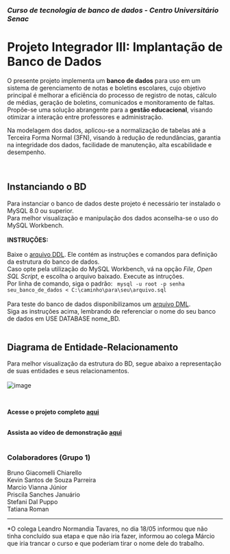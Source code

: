 ### _Curso de tecnologia de banco de dados - Centro Universitário Senac_
# Projeto Integrador III: Implantação de Banco de Dados
<p>O presente projeto implementa um <b>banco de dados</b> para uso em um sistema de gerenciamento de notas e boletins escolares, cujo objetivo principal é melhorar a eficiência do processo de registro de notas, cálculo de médias, geração de boletins, comunicados e monitoramento de faltas. Propõe-se uma solução abrangente para a <b>gestão educacional</b>, visando otimizar a interação entre professores e administração.</p>
<p>Na modelagem dos dados, aplicou-se a normalização de tabelas até a Terceira Forma Normal (3FN), visando à redução de redundâncias, garantia na integridade dos dados, facilidade de manutenção, alta escabilidade e desempenho.</p>  
<br>

## Instanciando o BD
Para instanciar o banco de dados deste projeto é necessário ter instalado o MySQL 8.0 ou superior.  
Para melhor visualização e manipulação dos dados aconselha-se o uso do MySQL Workbench.  
<br>
**INSTRUÇÕES:**  
<br>
Baixe o [arquivo DDL](http://github.com/blablabla). Ele contém as instruções e comandos para definição da estrutura do banco de dados.   
Caso opte pela utilização do MySQL Workbench, vá na opção _File_, _Open SQL Script_, e escolha o arquivo baixado. Execute as intruções.  
Por linha de comando, siga o padrão:
<code> mysql -u root -p senha seu_banco_de_dados < C:\caminho\para\seu\arquivo.sql </code>  
<br>
Para teste do banco de dados disponibilizamos um [arquivo DML](Grupo01_ScriptsDML.sql).  
Siga as instruções acima, lembrando de referenciar o nome do seu banco de dados em USE DATABASE nome_BD.
<br>
<br>

## Diagrama de Entidade-Relacionamento
Para melhor visualização da estrutura do BD, segue abaixo a representação de suas entidades e seus relacionamentos.  
<br>
![image](https://github.com/priscilasanches/ReadMePI/assets/90432175/da053af0-ded1-4440-9ed5-42e28a547fe1)    

<br>

**Acesse o projeto completo [aqui](http://github.com/blablabla)**  
<br>

**Assista ao vídeo de demonstração [aqui](Grupo01_VideoApresentacao.mp4)**  
<br>

### Colaboradores (Grupo 1)
Bruno Giacomelli Chiarello  
Kevin Santos de Souza Parreira  
Marcio Vianna Júnior  
Priscila Sanches Januário  
Stefani Dal Puppo  
Tatiana Roman  

____________________________________
*O colega Leandro Normandia Tavares, no dia 18/05 informou que não tinha concluído sua etapa e que não iria fazer, informou ao colega Márcio que iria trancar o curso e que poderiam tirar o nome dele do trabalho.


